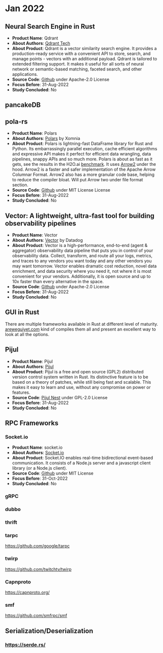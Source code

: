 # Jan 2022

## Neural Search Engine in Rust

* **Product Name**: Qdrant
* **About Authors**: [Qdrant Tech](https://qdrant.tech/)
* **About Product**: Qdrant is a vector similarity search engine. It provides a production-ready service with a convenient API to store, search, and manage points - vectors with an additional payload. Qdrant is tailored to extended filtering support. It makes it useful for all sorts of neural network or semantic-based matching, faceted search, and other applications.
* **Source Code**: [Github](https://github.com/qdrant/qdrant) under Apache-2.0 License
* **Focus Before**: 31-Aug-2022
* **Study Concluded**: No

## pancakeDB

## pola-rs

* **Product Name**: Polars
* **About Authors**: [Polars](https://www.pola.rs/) by Xomnia
* **About Product**: Polars is lightning-fast DataFrame library for Rust and Python. Its embarrassingly parallel execution, cache efficient algorithms and expressive API makes it perfect for efficient data wrangling, data pipelines, snappy APIs and so much more. Polars is about as fast as it gets, see the results in the H2O.ai [benchmark](https://h2oai.github.io/db-benchmark/). It uses [Arrow2](https://github.com/jorgecarleitao/arrow2) under the hood. Arrow2 is a faster and safer implementation of the Apache Arrow Columnar Format. Arrow2 also has a more granular code base, helping to reduce the compiler bloat. Will put Arrow two under file format section.
* **Source Code**: [Github](https://github.com/pola-rs/polars) under MIT License License
* **Focus Before**: 31-Aug-2022
* **Study Concluded**: No

## Vector: A lightweight, ultra-fast tool for building observability pipelines

* **Product Name**: Vector
* **About Authors**: [Vector](https://vector.dev/) by Datadog
* **About Product**: Vector is a high-performance, end-to-end (agent & aggregator) observability data pipeline that puts you in control of your observability data. Collect, transform, and route all your logs, metrics, and traces to any vendors you want today and any other vendors you may want tomorrow. Vector enables dramatic cost reduction, novel data enrichment, and data security where you need it, not where it is most convenient for your vendors. Additionally, it is open source and up to 10x faster than every alternative in the space.
* **Source Code**: [Github](https://github.com/vectordotdev/vector?) under Apache-2.0 License
* **Focus Before**: 31-Aug-2022
* **Study Concluded**: No

## GUI in Rust

There are multiple frameworks available in Rust at different level of maturity. [areweguiyet.com](areweguiyet.com) kind of compiles them all and present an excellent way to look at all the options.

## Pijul

* **Product Name**: Pijul
* **About Authors**: [Pijul](https://pijul.com/)
* **About Product**: Pijul is a free and open source (GPL2) distributed version control system written in Rust. Its distinctive feature is to be based on a theory of patches, while still being fast and scalable. This makes it easy to learn and use, without any compromise on power or features.
* **Source Code**: [Pijul Nest](https://nest.pijul.com/pijul/pijul) under GPL-2.0 License
* **Focus Before**: 31-Aug-2022
* **Study Concluded**: No

## RPC Frameworks

### Socket.io

* **Product Name**: socket.io
* **About Authors**: [Socket.io](https://socket.io/)
* **About Product**: Socket.IO enables real-time bidirectional event-based communication. It consists of a Node.js server and a javascript client library (or a Node.js client).
* **Source Code**: [Github](https://github.com/socketio/socket.io) under MIT License
* **Focus Before**: 31-Oct-2022
* **Study Concluded**: No

### gRPC

### dubbo

### thrift

### tarpc

https://github.com/google/tarpc

### twirp

https://github.com/twitchtv/twirp

### Capnproto

https://capnproto.org/

### smf

https://github.com/smfrpc/smf

## Serialization/Deserialization

### https://serde.rs/
